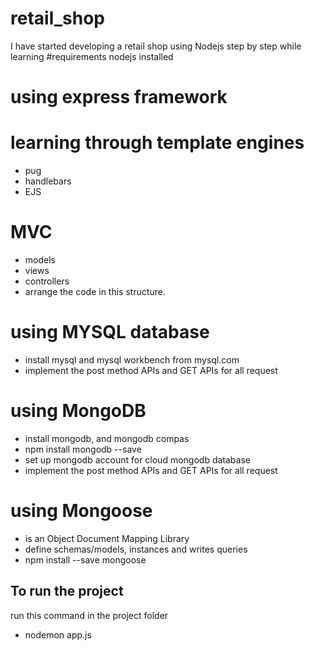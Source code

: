 # retail_shop
I have started developing a retail shop using Nodejs step by step while learning 
#requirements
nodejs installed
# using express framework
# learning through template engines
- pug
- handlebars
- EJS
# MVC
- models
- views
- controllers
- arrange the code in this structure.

# using MYSQL database
- install mysql and mysql workbench from mysql.com
- implement the post method APIs and GET APIs for all request

# using MongoDB 
- install mongodb, and mongodb compas
- npm install mongodb --save
- set up mongodb account for cloud mongodb database
- implement the post method APIs and GET APIs for all request

# using Mongoose
- is an Object Document Mapping Library
- define schemas/models, instances and writes queries
- npm install --save mongoose

## To run the project 
run this command in the project folder
- nodemon app.js




